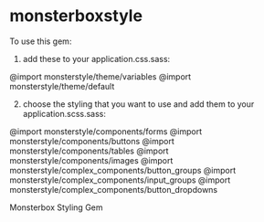 monsterboxstyle
===============
To use this gem:

1. add these to your application.css.sass:

@import monsterstyle/theme/variables
@import monsterstyle/theme/default

2. choose the styling that you want to use and add them to your
   application.scss.sass:

@import monsterstyle/components/forms
@import monsterstyle/components/buttons
@import monsterstyle/components/tables
@import monsterstyle/components/images
@import monsterstyle/complex_components/button_groups
@import monsterstyle/complex_components/input_groups
@import monsterstyle/complex_components/button_dropdowns



Monsterbox Styling Gem
